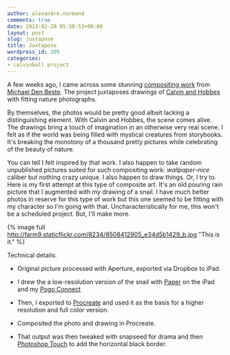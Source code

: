 ```yaml
---
author: alexandre.normand
comments: true
date: 2013-02-28 05:58:53+00:00
layout: post
slug: juxtapose
title: Juxtapose
wordpress_id: 205
categories:
- calvinball project
---
```


A few weeks ago, I came across some stunning [compositing work](http://imgur.com/a/wxBBm#0) from [Michael Den Beste](http://realcalvinandhobbes.tumblr.com/). The project juxtaposes drawings of [Calvin and Hobbes](http://en.wikipedia.org/wiki/Calvin_and_Hobbes) with fitting nature photographs.

By themselves, the photos would be pretty good albeit lacking a distinguishing element. With Calvin and Hobbes, the scene comes alive. The drawings bring a touch of imagination in an otherwise very real scene. I felt as if the world was being filled with mystical creatures from storybooks. It's breaking the monotony of a thousand pretty pictures while celebrating of the beauty of nature.

You can tell I felt inspired by that work. I also happen to take random unpublished pictures suited for such compositing work: _wallpaper-nice_ caliber but nothing crazy unique. I also happen to draw things. Or, I try to. Here is my first attempt at this type of composite art. It's an old pouring rain picture that I augmented with my drawing of a snail. I have much better photos in reserve for this type of work but this one seemed to be fitting with my character so I'm going with that. Uncharacteristically for me, this won't be a scheduled project. But, I'll make more.

{% image full http://farm9.staticflickr.com/8234/8508412905_e34d5b1429_b.jpg "This is it." %}
  

Technical details:


   


      
  * Original picture processed with Aperture, exported via Dropbox to iPad.


      
  * I drew the a low-resolution version of the snail with [Paper](http://www.fiftythree.com/paper) on the iPad and my [Pogo Connect](http://www.tenonedesign.com/connect.php)


      
  * Then, I exported to [Procreate](http://www.procreate.si/) and used it as the basis for a higher resolution and full color version.


      
  * Composited the photo and drawing in Procreate.


      
  * That output was then tweaked with snapseed for drama and then [Photoshop Touch](http://www.adobe.com/products/photoshop-touch.html) to add the horizontal black border.


   

